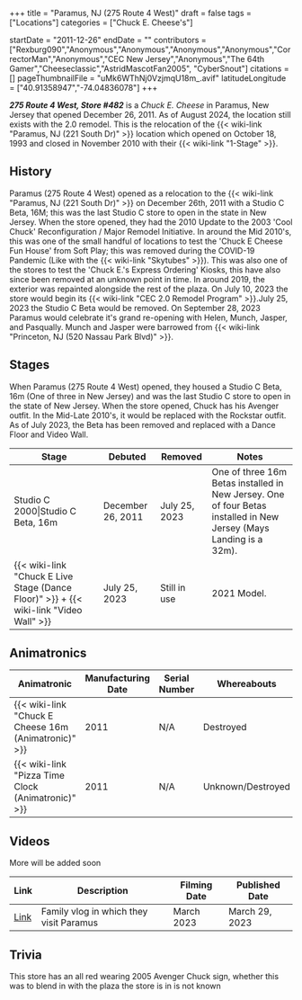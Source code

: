 +++
title = "Paramus, NJ (275 Route 4 West)"
draft = false
tags = ["Locations"]
categories = ["Chuck E. Cheese's"]


startDate = "2011-12-26"
endDate = ""
contributors = ["Rexburg090","Anonymous","Anonymous","Anonymous","Anonymous","CorrectorMan","Anonymous","CEC New Jersey","Anonymous","The 64th Gamer","Cheeseclassic","AstridMascotFan2005", "CyberSnout"]
citations = []
pageThumbnailFile = "uMk6WThNj0VzjmqU18m_.avif"
latitudeLongitude = ["40.91358947","-74.04836078"]
+++

***275 Route 4 West, Store #482*** is a *Chuck E. Cheese* in Paramus, New Jersey that opened December 26, 2011. As of August 2024, the location still exists with the 2.0 remodel. This is the relocation of the {{< wiki-link "Paramus, NJ (221 South Dr)" >}} location which opened on October 18, 1993 and closed in November 2010 with their {{< wiki-link "1-Stage" >}}.

## History

Paramus (275 Route 4 West) opened as a relocation to the {{< wiki-link "Paramus, NJ (221 South Dr)" >}} on December 26th, 2011 with a Studio C Beta, 16M; this was the last Studio C store to open in the state in New Jersey. When the store opened, they had the 2010 Update to the 2003 'Cool Chuck' Reconfiguration / Major Remodel Initiative. In around the Mid 2010's, this was one of the small handful of locations to test the 'Chuck E Cheese Fun House' from Soft Play; this was removed during the COVID-19 Pandemic (Like with the {{< wiki-link "Skytubes" >}}). This was also one of the stores to test the 'Chuck E.'s Express Ordering' Kiosks, this have also since been removed at an unknown point in time. In around 2019, the exterior was repainted alongside the rest of the plaza. On July 10, 2023 the store would begin its {{< wiki-link "CEC 2.0 Remodel Program" >}}.July 25, 2023 the Studio C Beta would be removed. On September 28, 2023 Paramus would celebrate it's grand re-opening with Helen, Munch, Jasper, and Pasqually. Munch and Jasper were barrowed from {{< wiki-link "Princeton, NJ (520 Nassau Park Blvd)" >}}.

## Stages

When Paramus (275 Route 4 West) opened, they housed a Studio C Beta, 16m (One of three in New Jersey) and was the last Studio C store to open in the state of New Jersey. When the store opened, Chuck has his Avenger outfit. In the Mid-Late 2010's, it would be replaced with the Rockstar outfit. As of July 2023, the Beta has been removed and replaced with a Dance Floor and Video Wall.

| Stage                                                                                             | Debuted           | Removed       | Notes                                                                                                              |
|---------------------------------------------------------------------------------------------------|-------------------|---------------|--------------------------------------------------------------------------------------------------------------------|
| Studio C 2000\|Studio C Beta, 16m                                                                 | December 26, 2011 | July 25, 2023 | One of three 16m Betas installed in New Jersey. One of four Betas installed in New Jersey (Mays Landing is a 32m). |
| {{< wiki-link "Chuck E Live Stage (Dance Floor)" >}} + {{< wiki-link "Video Wall" >}} | July 25, 2023     | Still in use  | 2021 Model.                                                                                                        |

## Animatronics

| Animatronic                                                | Manufacturing Date | Serial Number | Whereabouts       |
|------------------------------------------------------------|--------------------|---------------|-------------------|
| {{< wiki-link "Chuck E Cheese 16m (Animatronic)" >}} | 2011               | N/A           | Destroyed         |
| {{< wiki-link "Pizza Time Clock (Animatronic)" >}}   | 2011               | N/A           | Unknown/Destroyed |

## Videos

More will be added soon

| Link                                 | Description                             | Filming Date | Published Date |
|--------------------------------------|-----------------------------------------|--------------|----------------|
| [Link](https://youtu.be/CueAtUMcoK4) | Family vlog in which they visit Paramus | March 2023   | March 29, 2023 |

## Trivia

This store has an all red wearing 2005 Avenger Chuck sign, whether this was to blend in with the plaza the store is in is not known